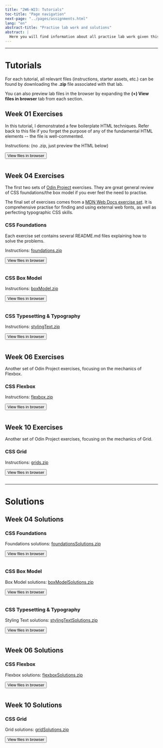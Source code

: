 ```yaml
---
title: "2W6-W23: Tutorials"
toc-title: "Page navigation"
next-page: "../pages/assignments.html"
lang: "en"
abstract-title: "Practise lab work and solutions"
abstract: |
  Here you will find information about all practise lab work given this semester.
---
```


---

[week01boilerplatezip]: ../tutorials/week01-boilerplate.zip
[week04boxmodelzip]: ../tutorials/week04-box-model-exercises.zip
[week04foundationszip]: ../tutorials/week04-foundations-exercises.zip
[week04stylingtextzip]: ../tutorials/week04-styling-text-exercises.zip
[week06flexboxzip]: ../tutorials/week06-flexbox-exercises.zip
[week10gridzip]: ../tutorials/week10-grid-exercises.zip

[week04boxmodelsolutions]: ../tutorials/week04-box-model-solutions.zip
[week04foundationssolutions]: ../tutorials/week04-foundations-solutions.zip
[week04stylingtextsolutions]: ../tutorials/week04-styling-text-solutions.zip
[week06flexboxsolutions]: ../tutorials/week06-flexbox-solutions.zip
[week10gridsolutions]: ../tutorials/week10-grid-solutions.zip

# Tutorials

For each tutorial, all relevant files (instructions, starter assets, etc.) can be found by downloading the **.zip** file associated with that lab.

You can also preview lab files in the browser by expanding the **(+) View files in browser** tab from each section. 

## Week 01 Exercises

In this tutorial, I demonstrated a few boilerplate HTML techniques. Refer back to this file if you forget the purpose of any of the fundamental HTML elements -- the file is well-commented.

Instructions: (no .zip, just preview the HTML below)

<button class="accordion">View files in browser</button>

<pre id="week01-boilerplate-listing" class="collapsible">
</pre>

## Week 04 Exercises

The first two sets of [Odin Project](https://www.theodinproject.com/lessons/foundations-css-foundations) exercises. They are great general review of CSS foundations/the box model if you ever feel the need to practise.

The final set of exercises comes from a [MDN Web Docs exercise set](https://developer.mozilla.org/en-US/docs/Learn/CSS/Styling_text/Typesetting_a_homepage). It is comprehensive practise for finding and using external web fonts, as well as perfecting typographic CSS skills.

### CSS Foundations

Each exercise set contains several README.md files explaining how to solve the problems.

Instructions: [foundations.zip][week04foundationszip]

<button class="accordion">View files in browser</button>

<pre id="week04-foundations-exercises-listing" class="collapsible">
</pre>

### CSS Box Model

Instructions: [boxModel.zip][week04boxmodelzip]

<button class="accordion">View files in browser</button>

<pre id="week04-box-model-exercises-listing" class="collapsible">
</pre>

### CSS Typesetting & Typography

Instructions: [stylingText.zip][week04stylingtextzip]

<button class="accordion">View files in browser</button>

<pre id="week04-styling-text-exercises-listing" class="collapsible">
</pre>

## Week 06 Exercises

Another set of Odin Project exercises, focusing on the mechanics of Flexbox.

### CSS Flexbox

Instructions: [flexbox.zip][week06flexboxzip]

<button class="accordion">View files in browser</button>

<pre id="week06-flexbox-exercises-listing" class="collapsible">
</pre>

## Week 10 Exercises

Another set of Odin Project exercises, focusing on the mechanics of Grid.

### CSS Grid

Instructions: [grids.zip][week10gridzip]

<button class="accordion">View files in browser</button>

<pre id="week10-grid-exercises-listing" class="collapsible">
</pre>

---

# Solutions

## Week 04 Solutions

### CSS Foundations

Foundations solutions: [foundationsSolutions.zip][week04foundationssolutions]

<button class="accordion">View files in browser</button>

<pre id="week04-foundations-solutions-listing" class="collapsible">
</pre>

### CSS Box Model

Box Model solutions: [boxModelSolutions.zip][week04boxmodelsolutions]

<button class="accordion">View files in browser</button>

<pre id="week04-box-model-solutions-listing" class="collapsible">
</pre>

### CSS Typesetting & Typography

Styling Text solutions: [stylingTextSolutions.zip][week04stylingtextsolutions]

<button class="accordion">View files in browser</button>

<pre id="week04-styling-text-solutions-listing" class="collapsible">
</pre>

## Week 06 Solutions

### CSS Flexbox

Flexbox solutions: [flexboxSolutions.zip][week06flexboxsolutions]

<button class="accordion">View files in browser</button>

<pre id="week06-flexbox-solutions-listing" class="collapsible">
</pre>

## Week 10 Solutions

### CSS Grid

Grid solutions: [gridSolutions.zip][week10gridsolutions]

<button class="accordion">View files in browser</button>

<pre id="week10-grid-solutions-listing" class="collapsible">
</pre>
